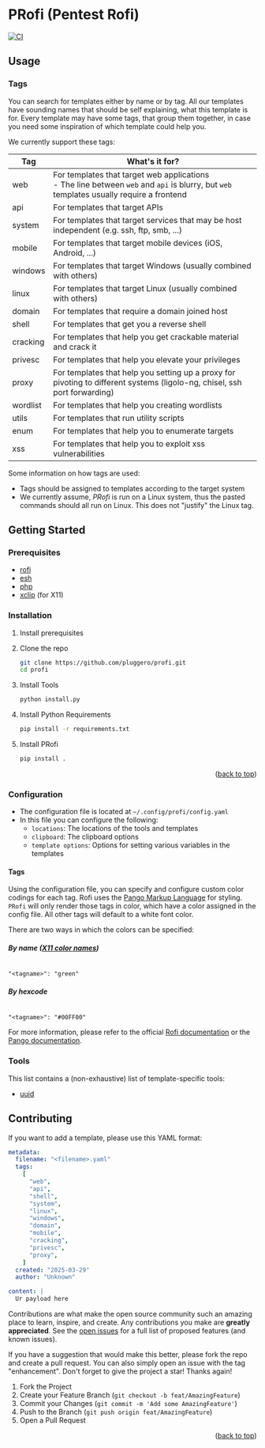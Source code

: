 # PRofi (Pentest Rofi)

[![CI](https://github.com/pluggero/profi/actions/workflows/ci.yml/badge.svg)](https://github.com/pluggero/profi/actions/workflows/ci.yml)

<a id="readme-top"></a>

## Usage

### Tags

You can search for templates either by name or by tag.
All our templates have sounding names that should be self explaining, what this template is for.
Every template may have some tags, that group them together, in case you need some inspiration of which template could help you.

We currently support these tags:

| Tag                                    | What's it for?                                                                                                                             |
| -------------------------------------- | ------------------------------------------------------------------------------------------------------------------------------------------ |
| <span color='cyan'>web</span>          | For templates that target web applications<br>- The line between `web` and `api` is blurry, but `web` templates usually require a frontend |
| <span color='teal'>api</span>          | For templates that target APIs                                                                                                             |
| <span color='orange'>system</span>     | For templates that target services that may be host independent (e.g. ssh, ftp, smb, ...)                                                  |
| <span color='green'>mobile</span>      | For templates that target mobile devices (iOS, Android, ...)                                                                               |
| <span color='lightblue'>windows</span> | For templates that target Windows (usually combined with others)                                                                           |
| <span color='yellow'>linux</span>      | For templates that target Linux (usually combined with others)                                                                             |
| <span color='blue'>domain</span>       | For templates that require a domain joined host                                                                                            |
| <span color='red'>shell</span>         | For templates that get you a reverse shell                                                                                                 |
| <span color='purple'>cracking</span>   | For templates that help you get crackable material and crack it                                                                            |
| <span color='pink'>privesc</span>      | For templates that help you elevate your privileges                                                                                        |
| <span color='gray'>proxy</span>        | For templates that help you setting up a proxy for pivoting to different systems (ligolo-ng, chisel, ssh port forwarding)                  |
| <span color='black'>wordlist</span>    | For templates that help you creating wordlists                                                                                             |
| <span color='tomato'>utils</span>      | For templates that run utility scripts                                                                                                     |
| <span color='tan'>enum</span>          | For templates that help you to enumerate targets                                                                                           |
| <span color='plum'>xss</span>          | For templates that help you to exploit xss vulnerabilities                                                                                 |

Some information on how tags are used:

- Tags should be assigned to templates according to the target system
- We currently assume, _PRofi_ is run on a Linux system, thus the pasted commands should all run on Linux. This does not "justify" the Linux tag.

## Getting Started

### Prerequisites

- [rofi](https://github.com/davatorium/rofi)
- [esh](https://github.com/jirutka/esh)
- [php](https://www.php.net/)
- [xclip](https://github.com/astrand/xclip) (for X11)

### Installation

1. Install prerequisites
2. Clone the repo
   ```sh
   git clone https://github.com/pluggero/profi.git
   cd profi
   ```
3. Install Tools
   ```sh
   python install.py
   ```
4. Install Python Requirements

   ```sh
   pip install -r requirements.txt
   ```

5. Install PRofi
   ```sh
   pip install .
   ```
   <p align="right">(<a href="#readme-top">back to top</a>)</p>

### Configuration

- The configuration file is located at `~/.config/profi/config.yaml`
- In this file you can configure the following:
  - `locations`: The locations of the tools and templates
  - `clipboard`: The clipboard options
  - `template options`: Options for setting various variables in the templates

#### Tags

Using the configuration file, you can specify and configure custom color codings for each tag. Rofi uses the [Pango Markup Language](https://docs.gtk.org/Pango/pango_markup.html) for styling.
`PRofi` will only render those tags in color, which have a color assigned in the config file. All other tags will default to a white font color.

There are two ways in which the colors can be specified:

##### By name ([X11 color names](https://en.wikipedia.org/wiki/X11_color_names))

```

"<tagname>": "green"

```

##### By hexcode

```

"<tagname>": "#00FF00"

```

For more information, please refer to the official [Rofi documentation](https://davatorium.github.io/rofi/current/rofi-dmenu.5/) or the [Pango documentation](https://docs.gtk.org/Pango/pango_markup.html).

### Tools

This list contains a (non-exhaustive) list of template-specific tools:

- [uuid](https://pkg.kali.org/pkg/ossp-uuid)

## Contributing

If you want to add a template, please use this YAML format:

```yaml
metadata:
  filename: "<filename>.yaml"
  tags:
    [
      "web",
      "api",
      "shell",
      "system",
      "linux",
      "windows",
      "domain",
      "mobile",
      "cracking",
      "privesc",
      "proxy",
    ]
  created: "2025-03-29"
  author: "Unknown"

content: |
  Ur payload here
```

Contributions are what make the open source community such an amazing place to learn, inspire, and create. Any contributions you make are **greatly appreciated**.
See the [open issues](https://github.com/pluggero/profi/issues) for a full list of proposed features (and known issues).

If you have a suggestion that would make this better, please fork the repo and create a pull request. You can also simply open an issue with the tag "enhancement".
Don't forget to give the project a star! Thanks again!

1. Fork the Project
2. Create your Feature Branch (`git checkout -b feat/AmazingFeature`)
3. Commit your Changes (`git commit -m 'Add some AmazingFeature'`)
4. Push to the Branch (`git push origin feat/AmazingFeature`)
5. Open a Pull Request

<p align="right">(<a href="#readme-top">back to top</a>)</p>
